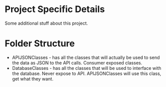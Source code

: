 # Project Specific Details

Some additional stuff about this project. 

# Folder Structure

* APIJSONClasses - has all the classes that will actually be used to send the data as JSON to the API calls. Consumer exposed classes.
* DatabaseClasses - has all the classes that will be used to interface with the database. Never expose to API. APIJSONClasses will use this class, get what they want. 
